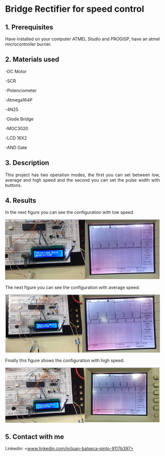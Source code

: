 # Bridge Rectifier for speed control
<!-- markdownlint-disable MD033 -->
<!-- markdownlint-disable MD047 -->
## 1. Prerequisites

<p align="justify">
Have installed on your computer ATMEL Studio and PROGISP, have an atmel microcontroller burner.
</p>

## 2. Materials used

-DC Motor

-SCR

-Potenciometer

-Atmega164P

-4N25

-Diode Bridge

-MOC3020

-LCD 16X2

-AND Gate

## 3. Description

<p align="justify">
This project has two operation modes, the first you can set between low, average and high speed and the second you can set the pulse width with buttons.
</p>

## 4. Results

<p align="justify">
In the next figure you can see the configuration with low speed.
</p>

<p align="center">
  <img src="Images/low_velocity.PNG">
</p>

<p align="justify">
The next figure you can see the configuration with average speed.
</p>

<p align="center">
  <img src="Images/average_velocity.PNG">
</p>

<p align="justify">
Finally this figure shows the configuration with high speed.
</p>

<p align="center">
  <img src="Images/high_velocity.PNG">
</p>

## 5. Contact with me

Linkedin: <www.linkedin.com/in/juan-balseca-pinto-9117b397>